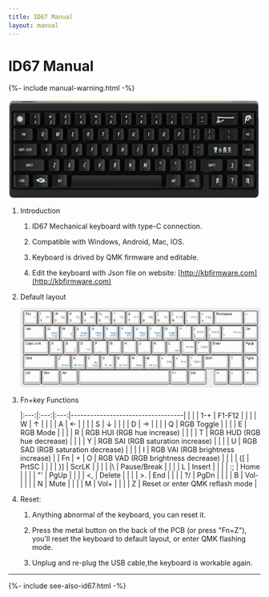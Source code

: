 ```yaml
---
title: ID67 Manual
layout: manual
---
```


# ID67 Manual

{%- include manual-warning.html -%}

<img src="../../assets/img/idobao-id67.png" height="200" style="display:block;margin-left:auto;margin-right:auto;" class="d-print-none">

1.  Introduction

    1.  ID67 Mechanical keyboard with type-C connection.

    2.  Compatible with Windows, Android, Mac, IOS.

    3.  Keyboard is drived by QMK firmware and editable.

    4.  Edit the keyboard with Json file on website: [http://kbfirmware.com](http://kbfirmware.com)

2.  Default layout

    <img src="image-1.png" style="max-width: 100%;">


3.  Fn+key Functions

    |:---:|:---:|:---:|-----------------------------------|
    |     |     | 1-+ | F1-F12                            |
    |     |     |  W  | ↑                                 |
    |     |     |  A  | ←                                 |
    |     |     |  S  | ↓                                 |
    |     |     |  D  | →                                 |
    |     |     |  Q  | RGB Toggle                        |
    |     |     |  E  | RGB Mode                          |
    |     |     |  R  | RGB HUI (RGB hue increase)        |
    |     |     |  T  | RGB HUD (RGB hue decrease)        |
    |     |     |  Y  | RGB SAI (RGB saturation increase) |
    |     |     |  U  | RGB SAD (RGB saturation decrease) |
    |     |     |  I  | RGB VAI (RGB brightness increase) |
    | Fn  |  +  |  O  | RGB VAD (RGB brightness decrease) |
    |     |     |  {[ | PrtSC                             |
    |     |     |  }] | ScrLK                             |
    |     |     |  &#124;\ | Pause/Break                  |
    |     |     |  L  | Insert                            |
    |     |     |  :; | Home                              |
    |     |     |  "' | PgUp                              |
    |     |     |  <, | Delete                            |
    |     |     |  >. | End                               |
    |     |     |  ?/ | PgDn                              |
    |     |     |  B  | Vol-                              |
    |     |     |  N  | Mute                              |
    |     |     |  M  | Vol+                              |
    |     |     |  Z  | Reset or enter QMK reflash mode   |

4.  Reset:

    1.  Anything abnormal of the keyboard, you can reset it.

    2.  Press the metal button on the back of the PCB (or press "Fn+Z"), you'll reset the keyboard to default layout, or enter QMK flashing mode.
    
    3.  Unplug and re-plug the USB cable,the keyboard is workable again.


---

{%- include see-also-id67.html -%}
